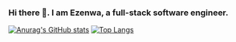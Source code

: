 ### Hi there 👋. I am Ezenwa, a full-stack software engineer.

[![Anurag's GitHub stats](https://github-readme-stats.vercel.app/api?username=ozone4real&count_private=true&show_icons=true&theme=radical)](https://github.com/anuraghazra/github-readme-stats)
[![Top Langs](https://github-readme-stats.vercel.app/api/top-langs/?username=ozone4real&langs_count=10&layout=compact&count_private=true&show_icons=true&theme=radical)](https://github.com/anuraghazra/github-readme-stats)
<!--
**ozone4real/ozone4real** is a ✨ _special_ ✨ repository because its `README.md` (this file) appears on your GitHub profile.

Here are some ideas to get you started:

- 🔭 I’m currently working on ...
- 🌱 I’m currently learning ...
- 👯 I’m looking to collaborate on ...
- 🤔 I’m looking for help with ...
- 💬 Ask me about ...
- 📫 How to reach me: ...
- 😄 Pronouns: ...
- ⚡ Fun fact: ...
-->
